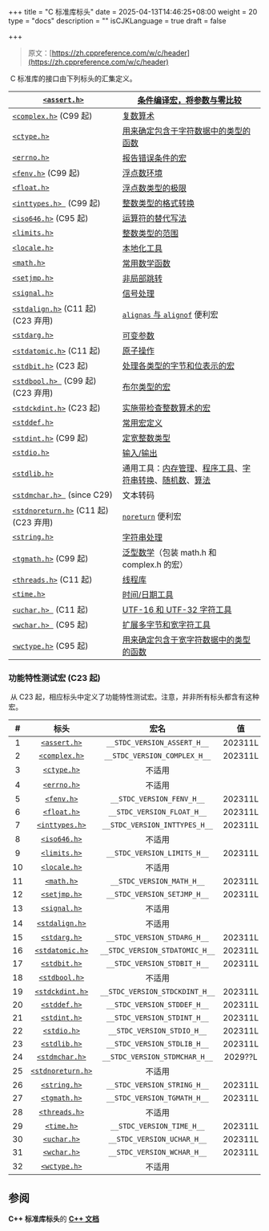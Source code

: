 +++
title = "C 标准库标头"
date = 2025-04-13T14:46:25+08:00
weight = 20
type = "docs"
description = ""
isCJKLanguage = true
draft = false

+++

> 原文：[https://zh.cppreference.com/w/c/header](https://zh.cppreference.com/w/c/header)

​	C 标准库的接口由下列标头的汇集定义。

| [`<assert.h>`](https://zh.cppreference.com/w/c/header/assert) | [条件编译宏，将参数与零比较](https://zh.cppreference.com/w/c/error) |
| ------------------------------------------------------------ | ------------------------------------------------------------ |
| [`<complex.h>`](https://zh.cppreference.com/w/c/header/complex) (C99 起) | [复数算术](https://zh.cppreference.com/w/c/numeric/complex)  |
| [`<ctype.h>`](https://zh.cppreference.com/w/c/header/ctype)  | [用来确定包含于字符数据中的类型的函数](https://zh.cppreference.com/w/c/string/byte) |
| [`<errno.h>`](https://zh.cppreference.com/w/c/header/errno)  | [报告错误条件的宏](https://zh.cppreference.com/w/c/error)    |
| [`<fenv.h>`](https://zh.cppreference.com/w/c/header/fenv) (C99 起) | [浮点数环境](https://zh.cppreference.com/w/c/numeric/fenv)   |
| [`<float.h>`](https://zh.cppreference.com/w/c/header/float)  | [浮点数类型的极限](https://zh.cppreference.com/w/c/types/limits#.E6.B5.AE.E7.82.B9.E6.95.B0.E7.B1.BB.E5.9E.8B.E7.9A.84.E6.9E.81.E9.99.90) |
| [`<inttypes.h> `](https://zh.cppreference.com/w/c/header/inttypes) (C99 起) | [整数类型的格式转换](https://zh.cppreference.com/w/c/types/integer) |
| [`<iso646.h>`](https://zh.cppreference.com/w/c/header/iso646) (C95 起) | [运算符的替代写法](https://zh.cppreference.com/w/c/language/operator_alternative) |
| [`<limits.h>`](https://zh.cppreference.com/w/c/header/limits) | [整数类型的范围](https://zh.cppreference.com/w/c/types/limits) |
| [`<locale.h>`](https://zh.cppreference.com/w/c/header/locale) | [本地化工具](https://zh.cppreference.com/w/c/locale)         |
| [`<math.h>`](https://zh.cppreference.com/w/c/header/math)    | [常用数学函数](https://zh.cppreference.com/w/c/numeric/math) |
| [`<setjmp.h>`](https://zh.cppreference.com/w/c/header/setjmp) | [非局部跳转](https://zh.cppreference.com/w/c/program)        |
| [`<signal.h>`](https://zh.cppreference.com/w/c/header/signal) | [信号处理](https://zh.cppreference.com/w/c/program)          |
| [`<stdalign.h>`](https://zh.cppreference.com/w/c/header/stdalign) (C11 起)(C23 弃用) | [`alignas` 与 `alignof`](https://zh.cppreference.com/w/c/types) 便利宏 |
| [`<stdarg.h>`](https://zh.cppreference.com/w/c/header/stdarg) | [可变参数](https://zh.cppreference.com/w/c/variadic)         |
| [`<stdatomic.h>`](https://zh.cppreference.com/w/c/header/stdatomic) (C11 起) | [原子操作](https://zh.cppreference.com/w/c/thread#.E5.8E.9F.E5.AD.90.E6.93.8D.E4.BD.9C) |
| [`<stdbit.h>`](https://zh.cppreference.com/w/c/header/stdbit) (C23 起) | [处理各类型的字节和位表示的宏](https://zh.cppreference.com/w/c/numeric#.E4.BD.8D.E6.93.8D.E7.BA.B5) |
| [`<stdbool.h> `](https://zh.cppreference.com/w/c/header/stdbool) (C99 起)(C23 弃用) | [布尔类型的宏](https://zh.cppreference.com/w/c/types)        |
| [`<stdckdint.h>`](https://zh.cppreference.com/mwiki/index.php?title=c/header/stdckdint&action=edit&redlink=1) (C23 起) | [实施带检查整数算术的宏](https://zh.cppreference.com/w/c/numeric#.E5.B8.A6.E6.A3.80.E6.9F.A5.E6.95.B4.E6.95.B0.E7.AE.97.E6.9C.AF) |
| [`<stddef.h>`](https://zh.cppreference.com/w/c/header/stddef) | [常用宏定义](https://zh.cppreference.com/w/c/types)          |
| [`<stdint.h>`](https://zh.cppreference.com/w/c/header/stdint) (C99 起) | [定宽整数类型](https://zh.cppreference.com/w/c/types/integer) |
| [`<stdio.h>`](https://zh.cppreference.com/w/c/header/stdio)  | [输入/输出](https://zh.cppreference.com/w/c/io)              |
| [`<stdlib.h>`](https://zh.cppreference.com/w/c/header/stdlib) | 通用工具：[内存管理](https://zh.cppreference.com/w/c/memory)、[程序工具](https://zh.cppreference.com/w/c/program)、[字符串转换](https://zh.cppreference.com/w/c/string)、[随机数](https://zh.cppreference.com/w/c/numeric/random)、[算法](https://zh.cppreference.com/w/c/algorithm) |
| [`<stdmchar.h> `](https://zh.cppreference.com/w/c/header/stdmchar) (since C29) | 文本转码                                                     |
| [`<stdnoreturn.h>`](https://zh.cppreference.com/w/c/header/stdnoreturn) (C11 起)(C23 弃用) | [`noreturn`](https://zh.cppreference.com/w/c/language/_Noreturn) 便利宏 |
| [`<string.h>`](https://zh.cppreference.com/w/c/header/string) | [字符串处理](https://zh.cppreference.com/w/c/string/byte)    |
| [`<tgmath.h>`](https://zh.cppreference.com/w/c/header/tgmath) (C99 起) | [泛型数学](https://zh.cppreference.com/w/c/numeric/tgmath)（包装 math.h 和 complex.h 的宏） |
| [`<threads.h>`](https://zh.cppreference.com/w/c/header/threads) (C11 起) | [线程库](https://zh.cppreference.com/w/c/thread)             |
| [`<time.h>`](https://zh.cppreference.com/w/c/header/time)    | [时间/日期工具](https://zh.cppreference.com/w/c/chrono)      |
| [`<uchar.h> `](https://zh.cppreference.com/w/c/header/uchar) (C11 起) | [UTF-16 和 UTF-32 字符工具](https://zh.cppreference.com/w/c/string/multibyte) |
| [`<wchar.h> `](https://zh.cppreference.com/w/c/header/wchar) (C95 起) | [扩展多字节和宽字符工具](https://zh.cppreference.com/w/c/string/wide) |
| [`<wctype.h>`](https://zh.cppreference.com/w/c/header/wctype) (C95 起) | [用来确定包含于宽字符数据中的类型的函数](https://zh.cppreference.com/w/c/string/wide) |

### 功能特性测试宏 (C23 起)

​	从 C23 起，相应标头中定义了功能特性测试宏。注意，并非所有标头都含有这种宏。

|  #   |                             标头                             |              宏名              |   值    |
| :--: | :----------------------------------------------------------: | :----------------------------: | :-----: |
|  1   | [`<assert.h>`](https://zh.cppreference.com/w/c/header/assert) |  `__STDC_VERSION_ASSERT_H__`   | 202311L |
|  2   | [`<complex.h>`](https://zh.cppreference.com/w/c/header/complex) |  `__STDC_VERSION_COMPLEX_H__`  | 202311L |
|  3   | [`<ctype.h>`](https://zh.cppreference.com/w/c/header/ctype)  |             不适用             |         |
|  4   | [`<errno.h>`](https://zh.cppreference.com/w/c/header/errno)  |             不适用             |         |
|  5   |  [`<fenv.h>`](https://zh.cppreference.com/w/c/header/fenv)   |   `__STDC_VERSION_FENV_H__`    | 202311L |
|  6   | [`<float.h>`](https://zh.cppreference.com/w/c/header/float)  |   `__STDC_VERSION_FLOAT_H__`   | 202311L |
|  7   | [`<inttypes.h>`](https://zh.cppreference.com/w/c/header/inttypes) | `__STDC_VERSION_INTTYPES_H__`  | 202311L |
|  8   | [`<iso646.h>`](https://zh.cppreference.com/w/c/header/iso646) |             不适用             |         |
|  9   | [`<limits.h>`](https://zh.cppreference.com/w/c/header/limits) |  `__STDC_VERSION_LIMITS_H__`   | 202311L |
|  10  | [`<locale.h>`](https://zh.cppreference.com/w/c/header/locale) |             不适用             |         |
|  11  |  [`<math.h>`](https://zh.cppreference.com/w/c/header/math)   |   `__STDC_VERSION_MATH_H__`    | 202311L |
|  12  | [`<setjmp.h>`](https://zh.cppreference.com/w/c/header/setjmp) |  `__STDC_VERSION_SETJMP_H__`   | 202311L |
|  13  | [`<signal.h>`](https://zh.cppreference.com/w/c/header/signal) |             不适用             |         |
|  14  | [`<stdalign.h>`](https://zh.cppreference.com/w/c/header/stdalign) |             不适用             |         |
|  15  | [`<stdarg.h>`](https://zh.cppreference.com/w/c/header/stdarg) |  `__STDC_VERSION_STDARG_H__`   | 202311L |
|  16  | [`<stdatomic.h>`](https://zh.cppreference.com/w/c/header/stdatomic) | `__STDC_VERSION_STDATOMIC_H__` | 202311L |
|  17  | [`<stdbit.h>`](https://zh.cppreference.com/w/c/header/stdbit) |  `__STDC_VERSION_STDBIT_H__`   | 202311L |
|  18  | [`<stdbool.h>`](https://zh.cppreference.com/w/c/header/stdbool) |             不适用             |         |
|  19  | [`<stdckdint.h>`](https://zh.cppreference.com/mwiki/index.php?title=c/header/stdckdint&action=edit&redlink=1) | `__STDC_VERSION_STDCKDINT_H__` | 202311L |
|  20  | [`<stddef.h>`](https://zh.cppreference.com/w/c/header/stddef) |  `__STDC_VERSION_STDDEF_H__`   | 202311L |
|  21  | [`<stdint.h>`](https://zh.cppreference.com/w/c/header/stdint) |  `__STDC_VERSION_STDINT_H__`   | 202311L |
|  22  | [`<stdio.h>`](https://zh.cppreference.com/w/c/header/stdio)  |   `__STDC_VERSION_STDIO_H__`   | 202311L |
|  23  | [`<stdlib.h>`](https://zh.cppreference.com/w/c/header/stdlib) |  `__STDC_VERSION_STDLIB_H__`   | 202311L |
|  24  | [`<stdmchar.h>`](https://zh.cppreference.com/w/c/header/stdmchar) | `__STDC_VERSION_STDMCHAR_H__`  | 2029??L |
|  25  | [`<stdnoreturn.h>`](https://zh.cppreference.com/w/c/header/stdnoreturn) |             不适用             |         |
|  26  | [`<string.h>`](https://zh.cppreference.com/w/c/header/string) |  `__STDC_VERSION_STRING_H__`   | 202311L |
|  27  | [`<tgmath.h>`](https://zh.cppreference.com/w/c/header/tgmath) |  `__STDC_VERSION_TGMATH_H__`   | 202311L |
|  28  | [`<threads.h>`](https://zh.cppreference.com/w/c/header/threads) |             不适用             |         |
|  29  |  [`<time.h>`](https://zh.cppreference.com/w/c/header/time)   |   `__STDC_VERSION_TIME_H__`    | 202311L |
|  30  | [`<uchar.h>`](https://zh.cppreference.com/w/c/header/uchar)  |   `__STDC_VERSION_UCHAR_H__`   | 202311L |
|  31  | [`<wchar.h>`](https://zh.cppreference.com/w/c/header/wchar)  |   `__STDC_VERSION_WCHAR_H__`   | 202311L |
|  32  | [`<wctype.h>`](https://zh.cppreference.com/w/c/header/wctype) |             不适用             |         |

## 参阅

**C++ 标准库标头**的 **[C++ 文档](https://zh.cppreference.com/w/cpp/header)**